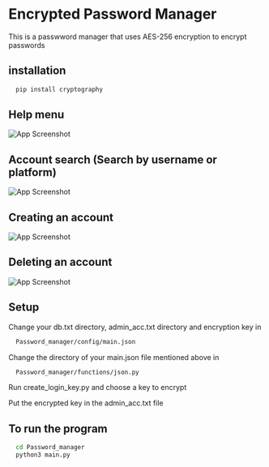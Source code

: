 
# Encrypted Password Manager

This is a passwword manager that uses AES-256 encryption to encrypt passwords
## installation

```bash
  pip install cryptography
```
    
## Help menu
![App Screenshot](https://i.postimg.cc/VLMYtmxK/github-pswd-mngr.png)

## Account search (Search by username or platform)
![App Screenshot](https://i.postimg.cc/fbWZ1XJP/Screenshot-2023-11-27-210450.png)

## Creating an account
![App Screenshot](https://i.postimg.cc/d1LFVYRm/Screenshot-2023-11-27-210532.png)

## Deleting an account
![App Screenshot](https://i.postimg.cc/D01w7hFp/dfdfdfdf.png)



## Setup

Change your db.txt directory, admin_acc.txt directory and encryption key in

```bash
  Password_manager/config/main.json
```

Change the directory of your main.json file mentioned above in

```bash
  Password_manager/functions/json.py
```


Run create_login_key.py and choose a key to encrypt

Put the encrypted key in the admin_acc.txt file

## To run the program
```bash
  cd Password_manager
  python3 main.py

```